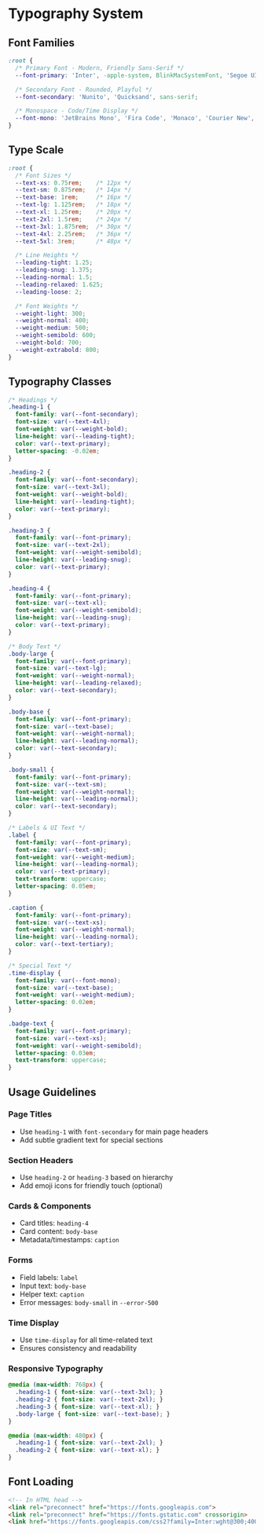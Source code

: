 # Typography System

## Font Families

```css
:root {
  /* Primary Font - Modern, Friendly Sans-Serif */
  --font-primary: 'Inter', -apple-system, BlinkMacSystemFont, 'Segoe UI', 'Roboto', 'Oxygen', 'Ubuntu', sans-serif;

  /* Secondary Font - Rounded, Playful */
  --font-secondary: 'Nunito', 'Quicksand', sans-serif;

  /* Monospace - Code/Time Display */
  --font-mono: 'JetBrains Mono', 'Fira Code', 'Monaco', 'Courier New', monospace;
}
```

## Type Scale

```css
:root {
  /* Font Sizes */
  --text-xs: 0.75rem;    /* 12px */
  --text-sm: 0.875rem;   /* 14px */
  --text-base: 1rem;     /* 16px */
  --text-lg: 1.125rem;   /* 18px */
  --text-xl: 1.25rem;    /* 20px */
  --text-2xl: 1.5rem;    /* 24px */
  --text-3xl: 1.875rem;  /* 30px */
  --text-4xl: 2.25rem;   /* 36px */
  --text-5xl: 3rem;      /* 48px */

  /* Line Heights */
  --leading-tight: 1.25;
  --leading-snug: 1.375;
  --leading-normal: 1.5;
  --leading-relaxed: 1.625;
  --leading-loose: 2;

  /* Font Weights */
  --weight-light: 300;
  --weight-normal: 400;
  --weight-medium: 500;
  --weight-semibold: 600;
  --weight-bold: 700;
  --weight-extrabold: 800;
}
```

## Typography Classes

```css
/* Headings */
.heading-1 {
  font-family: var(--font-secondary);
  font-size: var(--text-4xl);
  font-weight: var(--weight-bold);
  line-height: var(--leading-tight);
  color: var(--text-primary);
  letter-spacing: -0.02em;
}

.heading-2 {
  font-family: var(--font-secondary);
  font-size: var(--text-3xl);
  font-weight: var(--weight-bold);
  line-height: var(--leading-tight);
  color: var(--text-primary);
}

.heading-3 {
  font-family: var(--font-primary);
  font-size: var(--text-2xl);
  font-weight: var(--weight-semibold);
  line-height: var(--leading-snug);
  color: var(--text-primary);
}

.heading-4 {
  font-family: var(--font-primary);
  font-size: var(--text-xl);
  font-weight: var(--weight-semibold);
  line-height: var(--leading-snug);
  color: var(--text-primary);
}

/* Body Text */
.body-large {
  font-family: var(--font-primary);
  font-size: var(--text-lg);
  font-weight: var(--weight-normal);
  line-height: var(--leading-relaxed);
  color: var(--text-secondary);
}

.body-base {
  font-family: var(--font-primary);
  font-size: var(--text-base);
  font-weight: var(--weight-normal);
  line-height: var(--leading-normal);
  color: var(--text-secondary);
}

.body-small {
  font-family: var(--font-primary);
  font-size: var(--text-sm);
  font-weight: var(--weight-normal);
  line-height: var(--leading-normal);
  color: var(--text-secondary);
}

/* Labels & UI Text */
.label {
  font-family: var(--font-primary);
  font-size: var(--text-sm);
  font-weight: var(--weight-medium);
  line-height: var(--leading-normal);
  color: var(--text-primary);
  text-transform: uppercase;
  letter-spacing: 0.05em;
}

.caption {
  font-family: var(--font-primary);
  font-size: var(--text-xs);
  font-weight: var(--weight-normal);
  line-height: var(--leading-normal);
  color: var(--text-tertiary);
}

/* Special Text */
.time-display {
  font-family: var(--font-mono);
  font-size: var(--text-base);
  font-weight: var(--weight-medium);
  letter-spacing: 0.02em;
}

.badge-text {
  font-family: var(--font-primary);
  font-size: var(--text-xs);
  font-weight: var(--weight-semibold);
  letter-spacing: 0.03em;
  text-transform: uppercase;
}
```

## Usage Guidelines

### Page Titles
- Use `heading-1` with `font-secondary` for main page headers
- Add subtle gradient text for special sections

### Section Headers
- Use `heading-2` or `heading-3` based on hierarchy
- Add emoji icons for friendly touch (optional)

### Cards & Components
- Card titles: `heading-4`
- Card content: `body-base`
- Metadata/timestamps: `caption`

### Forms
- Field labels: `label`
- Input text: `body-base`
- Helper text: `caption`
- Error messages: `body-small` in `--error-500`

### Time Display
- Use `time-display` for all time-related text
- Ensures consistency and readability

### Responsive Typography

```css
@media (max-width: 768px) {
  .heading-1 { font-size: var(--text-3xl); }
  .heading-2 { font-size: var(--text-2xl); }
  .heading-3 { font-size: var(--text-xl); }
  .body-large { font-size: var(--text-base); }
}

@media (max-width: 480px) {
  .heading-1 { font-size: var(--text-2xl); }
  .heading-2 { font-size: var(--text-xl); }
}
```

## Font Loading

```html
<!-- In HTML head -->
<link rel="preconnect" href="https://fonts.googleapis.com">
<link rel="preconnect" href="https://fonts.gstatic.com" crossorigin>
<link href="https://fonts.googleapis.com/css2?family=Inter:wght@300;400;500;600;700;800&family=Nunito:wght@400;600;700;800&family=JetBrains+Mono:wght@400;500&display=swap" rel="stylesheet">
```
